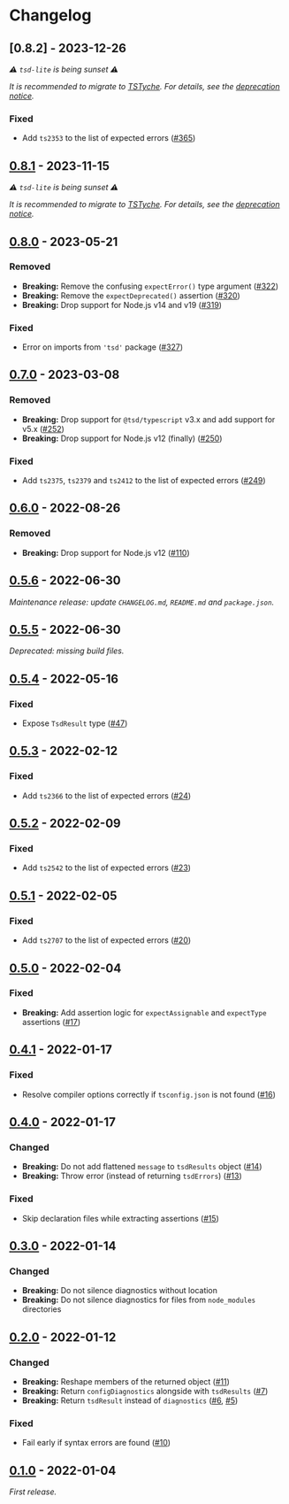 # Changelog

## [0.8.2] - 2023-12-26

_⚠️ `tsd-lite` is being sunset ⚠️_

_It is recommended to migrate to [TSTyche](https://github.com/tstyche/tstyche). For details, see the [deprecation notice](https://github.com/mrazauskas/tsd-lite/issues/364)._

### Fixed

- Add `ts2353` to the list of expected errors ([#365](https://github.com/mrazauskas/tsd-lite/pull/365))

## [0.8.1] - 2023-11-15

_⚠️ `tsd-lite` is being sunset ⚠️_

_It is recommended to migrate to [TSTyche](https://github.com/tstyche/tstyche). For details, see the [deprecation notice](https://github.com/mrazauskas/tsd-lite/issues/364)._

## [0.8.0] - 2023-05-21

### Removed

- **Breaking:** Remove the confusing `expectError()` type argument ([#322](https://github.com/mrazauskas/tsd-lite/pull/322))
- **Breaking:** Remove the `expectDeprecated()` assertion ([#320](https://github.com/mrazauskas/tsd-lite/pull/320))
- **Breaking:** Drop support for Node.js v14 and v19 ([#319](https://github.com/mrazauskas/tsd-lite/pull/319))

### Fixed

- Error on imports from `'tsd'` package ([#327](https://github.com/mrazauskas/tsd-lite/pull/327))

## [0.7.0] - 2023-03-08

### Removed

- **Breaking:** Drop support for `@tsd/typescript` v3.x and add support for v5.x ([#252](https://github.com/mrazauskas/tsd-lite/pull/252))
- **Breaking:** Drop support for Node.js v12 (finally) ([#250](https://github.com/mrazauskas/tsd-lite/pull/250))

### Fixed

- Add `ts2375`, `ts2379` and `ts2412` to the list of expected errors ([#249](https://github.com/mrazauskas/tsd-lite/pull/249))

## [0.6.0] - 2022-08-26

### Removed

- **Breaking:** Drop support for Node.js v12 ([#110](https://github.com/mrazauskas/tsd-lite/pull/110))

## [0.5.6] - 2022-06-30

_Maintenance release: update `CHANGELOG.md`, `README.md` and `package.json`._

## [0.5.5] - 2022-06-30

_Deprecated: missing build files._

## [0.5.4] - 2022-05-16

### Fixed

- Expose `TsdResult` type ([#47](https://github.com/mrazauskas/tsd-lite/pull/47))

## [0.5.3] - 2022-02-12

### Fixed

- Add `ts2366` to the list of expected errors ([#24](https://github.com/mrazauskas/tsd-lite/pull/24))

## [0.5.2] - 2022-02-09

### Fixed

- Add `ts2542` to the list of expected errors ([#23](https://github.com/mrazauskas/tsd-lite/pull/23))

## [0.5.1] - 2022-02-05

### Fixed

- Add `ts2707` to the list of expected errors ([#20](https://github.com/mrazauskas/tsd-lite/pull/20))

## [0.5.0] - 2022-02-04

### Fixed

- **Breaking:** Add assertion logic for `expectAssignable` and `expectType` assertions ([#17](https://github.com/mrazauskas/tsd-lite/pull/17))

## [0.4.1] - 2022-01-17

### Fixed

- Resolve compiler options correctly if `tsconfig.json` is not found ([#16](https://github.com/mrazauskas/tsd-lite/pull/16))

## [0.4.0] - 2022-01-17

### Changed

- **Breaking:** Do not add flattened `message` to `tsdResults` object ([#14](https://github.com/mrazauskas/tsd-lite/pull/14))
- **Breaking:** Throw error (instead of returning `tsdErrors`) ([#13](https://github.com/mrazauskas/tsd-lite/pull/13))

### Fixed

- Skip declaration files while extracting assertions ([#15](https://github.com/mrazauskas/tsd-lite/pull/15))

## [0.3.0] - 2022-01-14

### Changed

- **Breaking:** Do not silence diagnostics without location
- **Breaking:** Do not silence diagnostics for files from `node_modules` directories

## [0.2.0] - 2022-01-12

### Changed

- **Breaking:** Reshape members of the returned object ([#11](https://github.com/mrazauskas/tsd-lite/pull/11))
- **Breaking:** Return `configDiagnostics` alongside with `tsdResults` ([#7](https://github.com/mrazauskas/tsd-lite/pull/7))
- **Breaking:** Return `tsdResult` instead of `diagnostics` ([#6](https://github.com/mrazauskas/tsd-lite/pull/6), [#5](https://github.com/mrazauskas/tsd-lite/pull/5))

### Fixed

- Fail early if syntax errors are found ([#10](https://github.com/mrazauskas/tsd-lite/pull/10))

## [0.1.0] - 2022-01-04

_First release._

[0.8.1]: https://github.com/mrazauskas/tsd-lite/releases/tag/v0.8.1
[0.8.0]: https://github.com/mrazauskas/tsd-lite/releases/tag/v0.8.0
[0.7.0]: https://github.com/mrazauskas/tsd-lite/releases/tag/v0.7.0
[0.6.0]: https://github.com/mrazauskas/tsd-lite/releases/tag/v0.6.0
[0.5.6]: https://github.com/mrazauskas/tsd-lite/releases/tag/v0.5.6
[0.5.5]: https://github.com/mrazauskas/tsd-lite/releases/tag/v0.5.5
[0.5.4]: https://github.com/mrazauskas/tsd-lite/releases/tag/v0.5.4
[0.5.3]: https://github.com/mrazauskas/tsd-lite/releases/tag/v0.5.3
[0.5.2]: https://github.com/mrazauskas/tsd-lite/releases/tag/v0.5.2
[0.5.1]: https://github.com/mrazauskas/tsd-lite/releases/tag/v0.5.1
[0.5.0]: https://github.com/mrazauskas/tsd-lite/releases/tag/v0.5.0
[0.4.1]: https://github.com/mrazauskas/tsd-lite/releases/tag/v0.4.1
[0.4.0]: https://github.com/mrazauskas/tsd-lite/releases/tag/v0.4.0
[0.3.0]: https://github.com/mrazauskas/tsd-lite/releases/tag/v0.3.0
[0.2.0]: https://github.com/mrazauskas/tsd-lite/releases/tag/v0.2.0
[0.1.0]: https://github.com/mrazauskas/tsd-lite/releases/tag/v0.1.0
